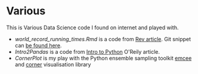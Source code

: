# Various
This is Various Data Science code I found on internet and played with.

* *world_record_running_times.Rmd* is a code from [Rev article](http://blog.revolutionanalytics.com/2015/12/using-segmented-regression-to-analyse-world-record-running-times.html). Git snippet can [be found here](https://gist.github.com/andrie/832f9ab09e4a3d23d0d5).
* *Intro2Pandas* is a code from [Intro to Python](https://www.oreilly.com/learning/pythons-pandas-make-data-analysis-easy-and-powerful-with-a-few-lines-of-code) O'Reily article.
*  *CornerPlot* is my play with the Python ensemble sampling toolkit [emcee](https://github.com/dfm/emcee) and  [corner](https://pypi.python.org/pypi/corner/1.0.0) visualisation library
